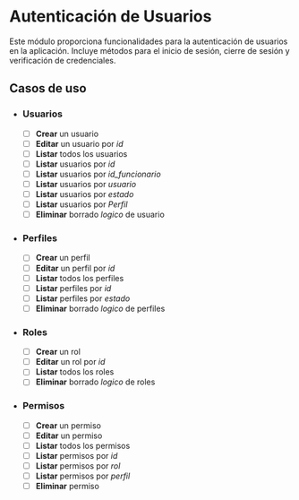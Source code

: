 # Autenticación de Usuarios

Este módulo proporciona funcionalidades para la autenticación de usuarios en la aplicación. Incluye métodos para el inicio de sesión, cierre de sesión y verificación de credenciales.

## Casos de uso

- ### Usuarios
  - [ ] **Crear** un usuario
  - [ ] **Editar** un usuario por *id*
  - [ ] **Listar** todos los usuarios
  - [ ] **Listar** usuarios por *id*
  - [ ] **Listar** usuarios por *id_funcionario*
  - [ ] **Listar** usuarios por *usuario*
  - [ ] **Listar** usuarios por *estado*
  - [ ] **Listar** usuarios por *Perfil*
  - [ ] **Eliminar** borrado *logico* de usuario

- ### Perfiles
  - [ ] **Crear** un perfil
  - [ ] **Editar** un perfil por *id*
  - [ ] **Listar** todos los perfiles
  - [ ] **Listar** perfiles por *id*
  - [ ] **Listar** perfiles por *estado*
  - [ ] **Eliminar** borrado *logico* de perfiles

- ### Roles
  - [ ] **Crear** un rol
  - [ ] **Editar** un rol por *id*
  - [ ] **Listar** todos los roles
  - [ ] **Eliminar** borrado *logico* de roles
  
- ### Permisos
  - [ ] **Crear** un permiso
  - [ ] **Editar** un permiso
  - [ ] **Listar** todos los permisos
  - [ ] **Listar** permisos por *id*
  - [ ] **Listar** permisos por *rol*
  - [ ] **Listar** permisos por *perfil*
  - [ ] **Eliminar** permiso